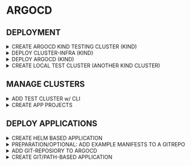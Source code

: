 # ARGOCD

## DEPLOYMENT

<details><summary>CREATE ARGOCD KIND TESTING CLUSTER (KIND)</summary>

```bash
cat <<EOF > argocd-cluster.yaml
---
kind: Cluster
apiVersion: kind.x-k8s.io/v1alpha4
networking:
  disableDefaultCNI: true
  kubeProxyMode: none
nodes:
  - role: control-plane
    image: kindest/node:v1.32.3
    kubeadmConfigPatches:
      - |
        kind: InitConfiguration
        nodeRegistration:
          kubeletExtraArgs:
            node-labels: "ingress-ready=true"
    extraPortMappings:
      - containerPort: 80
        hostPort: 80
        protocol: TCP
      - containerPort: 443
        hostPort: 443
        protocol: TCP
  - role: worker
    image: kindest/node:v1.32.3
    extraMounts:
      - hostPath: /mnt/data-node1  # Host directory to mount
        containerPath: /data       # Mount path inside the KinD node
  - role: worker
    image: kindest/node:v1.32.3
    extraMounts:
      - hostPath: /mnt/data-node2  # Host directory to mount
        containerPath: /data       # Mount path inside the KinD node
  - role: worker
    image: kindest/node:v1.32.3
    extraMounts:
      - hostPath: /mnt/data-node3  # Host directory to mount
        containerPath: /data       # Mount path inside the KinD node
EOF

mkdir -p ~/.kube || true
sudo systemctl restart containerd
kind create cluster --name argocd --config argocd-cluster.yaml --kubeconfig ~/.kube/kind-argocd
```

</details>

<details><summary>DEPLOY CLUSTER-INFRA (KIND)</summary>

```bash
cat <<EOF > cluster-infra.yaml
---
helmDefaults:
  verify: false
  wait: true
  timeout: 600
  recreatePods: false
  force: true

helmfiles:
  - path: git::https://github.com/stuttgart-things/helm.git@infra/cilium.yaml
    values:
      - config: kind
      - configureLB: true
      - ipRangeStart: 172.18.250.0
      - ipRangeEnd: 172.18.250.50
      - clusterName: argocd

  - path: git::https://github.com/stuttgart-things/helm.git@infra/ingress-nginx.yaml
    values:
      - enableHostPort: true

  - path: git::https://github.com/stuttgart-things/helm.git@infra/cert-manager.yaml
    values:
      - config: selfsigned
EOF

export KUBECONFIG=~/.kube/kind-argocd
export HELMFILE_CACHE_HOME=/tmp/helmfile-cacher/argocd

helmfile init --force

for cmd in apply sync; do
  for i in {1..8}; do
    helmfile -f cluster-infra.yaml $cmd && break
    [ $i -eq 8 ] && exit 1
    sleep 15
  done
done

# CHECK FOR NGINX (INGRESS) NOT FOUND PAGE
sleep 30 && curl $(hostname -f)
```

</details>

<details><summary>DEPLOY ARGOCD (KIND)</summary>

```bash
# OUTPUT INGRESS DOMAIN
export KUBECONFIG=~/.kube/kind-argocd

DOMAIN=$(echo $(kubectl get nodes -o json | jq -r '.items[] | select(.metadata.labels."ingress-ready" == "true") | .status.addresses[] | select(.type == "InternalIP") | .address').nip.io)
echo ${DOMAIN}

# GENERATE PASSWORD (CHANGE Test2025! IF YOU LIKE)
sudo apt -y install apache2-utils

# GEN PW HASES
adminPassword=$(htpasswd -nbBC 10 "" 'Test2025!' | tr -d ':\n')
adminPasswordMTime=$(echo $(date +%FT%T%Z))

cat <<EOF > argocd.yaml
---
helmfiles:
  - path: git::https://github.com/stuttgart-things/helm.git@apps/argocd.yaml
    values:
      - namespace: argocd
      - clusterIssuer: selfsigned
      - issuerKind: cluster-issuer
      - hostname: argocd
      - domain: ${DOMAIN}
      - ingressClassName: nginx
      - adminPassword: ${adminPassword}
      - adminPasswordMTime: ${adminPasswordMTime}
      - enableAvp: false
EOF

export KUBECONFIG=~/.kube/kind-argocd
helmfile template -f argocd.yaml # RENDER ONLY
helmfile apply -f argocd.yaml # APPLY HELMFILE
until kubectl wait --for=condition=Ready --all pods -n argocd --timeout=0s >/dev/null 2>&1; do gum spin --title "Waiting for ArgoCD pods..." -- sleep 5; done

kubectl get po -n argocd
kubectl get ing -n argocd

# ADD LOCALHOST ENTRY
echo ADD THIS TO YOUR LAPTOPS HOSTS FILE!
echo $(hostname -I | awk '{print $1}') argocd.${DOMAIN}
```

</details>

<details><summary>CREATE LOCAL TEST CLUSTER (ANOTHER KIND CLUSTER)</summary>

```bash
LOCAL_IP=$(hostname -I | awk '{print $1}')
HOST_PORT=$(echo $(( RANDOM % (36443 - 30000 + 1) + 30000 )))

cat <<EOF > test-cluster.yaml
---
kind: Cluster
apiVersion: kind.x-k8s.io/v1alpha4
networking:
  apiServerAddress: ${LOCAL_IP}
  disableDefaultCNI: true
  kubeProxyMode: none
nodes:
  - role: control-plane
    image: kindest/node:v1.32.3
    extraPortMappings:
      - containerPort: 6443
        hostPort: ${HOST_PORT}
        protocol: TCP
  - role: worker
    image: kindest/node:v1.32.3
    extraMounts:
      - hostPath: /mnt/data-node1  # Host directory to mount
        containerPath: /data       # Mount path inside the KinD node
EOF

sudo sysctl fs.inotify.max_user_watches=524288
sudo sysctl fs.inotify.max_user_instances=512
kind create cluster --name maverick --config test-cluster.yaml --kubeconfig ~/.kube/kind-maverick

# REPLACE IP IN KUBECONFIG
sed -i "s|server: https://0\.0\.0\.0:|server: https://$LOCAL_IP:|g" ~/.kube/kind-maverick
kubectl get nodes --kubeconfig ~/.kube/kind-maverick
```

</details>

## MANAGE CLUSTERS

<details><summary>ADD TEST CLUSTER w/ CLI</summary>

### LOGIN w/ CLI

```bash
export KUBECONFIG=~/.kube/kind-argocd
DOMAIN=$(echo $(kubectl get nodes -o json | jq -r '.items[] | select(.metadata.labels."ingress-ready" == "true") | .status.addresses[] | select(.type == "InternalIP") | .address').nip.io)
argocd login argocd.${DOMAIN}:443 --insecure
```

### ADD TEST CLUSTER

```bash
export KUBECONFIG=~/.kube/kind-maverick
argocd cluster add $(kubectl config current-context) --name maverick --grpc-web
```

</details>


<details><summary>CREATE APP PROJECTS</summary>

Needed for:
* Team Isolation – Different teams (frontend/backend) have their own projects.
* Security & Compliance – Restrict deployments to certain namespaces/clusters.
* Deployment Scheduling – Block deployments during maintenance windows.
* Multi-Cluster Management – Deploy the same app to different regions.

### PROJECT FOR TEST CLUSTER (ALL PRIVILIDGES)

```bash
# CREATE APP PROJECT FOR TEST CLUSTER

CLUSTER_NAME=maverick
export KUBECONFIG=~/.kube/kind-maverick
SERVER_URL=$(awk '/server:/ {print $2}' ${KUBECONFIG})

cat <<EOF > test-cluster-project.yaml
apiVersion: argoproj.io/v1alpha1
kind: AppProject
metadata:
  name: ${CLUSTER_NAME}
  namespace: argocd
spec:
  clusterResourceBlacklist:
    - group: ""
      kind: ""
  clusterResourceWhitelist:
    - group: '*'
      kind: '*'
  description: ${CLUSTER_NAME} cluster
  destinations:
    - name: ${CLUSTER_NAME}
      namespace: '*'
      server: ${SERVER_URL}
  namespaceResourceBlacklist:
    - group: ""
      kind: ""
  namespaceResourceWhitelist:
    - group: '*'
      kind: '*'
  sourceRepos:
    - '*'
EOF

# APPLY TO ARGOCD
export KUBECONFIG=~/.kube/kind-argocd
kubectl apply -f test-cluster-project.yaml
```

VERIFY-STEPS:
* CHECK ARGOCD GUI FOR PROJECT EXISTENCE

FOLLOW-UP-STEPS:
* ADD A PROJECT w/ THE NAME in-cluster (WITH ALL PRIVILEGES) FOR THE LOCAL/ARGOCD CLUSTER
* ADD IN-CLUSTER AND MAVERICK TO A NEWLY CREATED APP PROJECT (WITH ALL PRIVILEGES) WITH THE NAME all-clusters

</details>

## DEPLOY APPLICATIONS

<details><summary>CREATE HELM BASED APPLICATION</summary>

### DEPLOY CILIUM

```bash
# SET TESTING CLUSTER INFORMATION
CLUSTER_NAME=maverick
export KUBECONFIG=~/.kube/kind-maverick
SERVER_URL=$(awk '/server:/ {print $2}' ${KUBECONFIG})

# CREATE APPLICATION
export KUBECONFIG=~/.kube/kind-argocd

kubectl apply -f - <<EOF
---
apiVersion: argoproj.io/v1alpha1
kind: Application
metadata:
  name: cilium
  namespace: argocd
spec:
  destination:
    name: ''
    namespace: kube-system
    server: ${SERVER_URL}
  source:
    path: ''
    repoURL: https://helm.cilium.io
    targetRevision: 1.17.2
    chart: cilium
    helm:
      values: |
        autoDirectNodeRoutes: true
        devices:
        - eth0
        - net0
        externalIPs:
          enabled: true
        ipv4NativeRoutingCIDR: 10.244.0.0/16
        k8sServiceHost: maverick-control-plane
        k8sServicePort: 6443
        kubeProxyReplacement: true
        l2announcements:
          enabled: true
          leaseDuration: 3s
          leaseRenewDeadline: 1s
          leaseRetryPeriod: 500ms
        operator:
          replicas: 1
        routingMode: native
  sources: []
  project: ${CLUSTER_NAME}
  syncPolicy:
    syncOptions:
      - CreateNamespace=false
    automated: null
EOF
```

### DEPLOY VAULT

```bash
# SET TESTING CLUSTER INFORMATION
CLUSTER_NAME=maverick
export KUBECONFIG=~/.kube/kind-maverick
SERVER_URL=$(awk '/server:/ {print $2}' ${KUBECONFIG})

# CREATE APPLICATION
export KUBECONFIG=~/.kube/kind-argocd

kubectl apply -f - <<EOF
---
apiVersion: argoproj.io/v1alpha1
kind: Application
metadata:
  name: vault
  namespace: argocd
spec:
  destination:
    name: ''
    namespace: vault
    server: ${SERVER_URL}
  source:
    path: ''
    repoURL: https://helm.releases.hashicorp.com
    targetRevision: 0.25.0
    chart: vault
    helm:
      values: |
        injector:
          enabled: false
        server:
          enabled: true
        csi:
          enabled: true
  sources: []
  project: ${CLUSTER_NAME}
  syncPolicy:
    syncOptions:
      - CreateNamespace=true
    automated: null
EOF
```

VERIFY-STEPS:
* CHECK ARGOCD GUI FOR APPLICATION STATE AND SYNC APP MANUALY
* CHECK w/ KUBECONFIG APPLICATION STATE ON ARGOCD CLUSTER (kubectl get application -n argocd)
* CHECK w/ KUBECONFIG APPLICATION STATE ON TESTING CLUSTER (kubectl get po -n vault)

FOLLOW-UP-STEPS:
* DELETE APP WITH GUI
* ADD APP WITH GUI (INSERT MANIFEST), UPDATE SYNC POLICY TO AUOTMATIC
* DEPLOY APP IN-CLUSTER

</details>

<details><summary>PREPARATION/OPTIONAL: ADD EXAMPLE MANIFESTS TO A GITREPO</summary>

PREPARATION-STEPS:
* CREATE PERSONAL GIT REPO (SCM YOUR CHOICE)
* CLONE REPO TO LOCAL

```bash
cd <REPO-DIR>
mkdir nginx

cat <<EOF > nginx/manifests.yaml
---
apiVersion: apps/v1
kind: Deployment
metadata:
  name: nginx-deployment
  labels:
    app: nginx
spec:
  replicas: 2
  selector:
    matchLabels:
      app: nginx
  template:
    metadata:
      labels:
        app: nginx
    spec:
      containers:
        - name: nginx
          image: nginx:latest
          ports:
            - containerPort: 80
---
apiVersion: v1
kind: Service
metadata:
  name: nginx-service
spec:
  selector:
    app: nginx
  ports:
    - protocol: TCP
      port: 80
      targetPort: 80
  type: ClusterIP  # Change to NodePort or LoadBalancer if needed
EOF
```

FOLLOW-UP-STEPS:
* COMMIT FOLDER TO YOUR REPO/BRANCH

</details>

<details><summary>ADD GIT-REPOSIORY TO ARGOCD</summary>

```bash
# CREATE APPLICATION
export KUBECONFIG=~/.kube/kind-argocd

kubectl apply -f - <<EOF
apiVersion: v1
stringData:
  password: "" # BASIC TOKEN IF REPO NOT PUBLIC
  project: maverick # EXAMPLE - CHANGE TO YOURS
  type: git
  url: https://github.com/stuttgart-things/helm.git # EXAMPLE - CHANGE TO YOURS
  username: "" # USERNAME IF REPO NOT PUBLIC
kind: Secret
metadata:
  annotations:
    managed-by: argocd.argoproj.io
  labels:
    argocd.argoproj.io/secret-type: repository
  name: repo-helm  # EXAMPLE - CHANGE TO YOURS
  namespace: argocd
type: Opaque
EOF
```

FOLLOW-UP-STEPS:
* CHECK ON ARGOCD GUI FOR GIT-REPOSITORY

</details>

<details><summary>CREATE GIT/PATH-BASED APPLICATION</summary>

```bash
# CREATE APPLICATION
export KUBECONFIG=~/.kube/kind-argocd

kubectl apply -f - <<EOF
---
apiVersion: argoproj.io/v1alpha1
kind: Application
metadata:
  name: deployment-tekton-pipelines # EXAMPLE - CHANGE TO YOURS
  namespace: argocd
spec:
  destination:
    name: ''
    namespace: tekton-pipelines # EXAMPLE - CHANGE TO YOURS
    server: 'https://kubernetes.default.svc' # EXAMPLE - CHANGE TO YOURS
  source:
    path: apps/tekton # EXAMPLE - CHANGE TO YOURS
    repoURL: 'https://github.com/stuttgart-things/tekton.git' # EXAMPLE - CHANGE TO YOURS
    targetRevision: HEAD # EXAMPLE - CHANGE TO YOURS
    directory:
      recurse: true
  sources: []
  project: default
  syncPolicy:
    automated:
      prune: true
      selfHeal: false
EOF
```

VERIFY-STEPS:
* CHECK ARGOCD GUI FOR APPLICATION STATE AND SYNC APP MANUALY
* CHECK w/ KUBECONFIG APPLICATION STATE ON ARGOCD CLUSTER (kubectl get application -n argocd)
* CHECK w/ KUBECONFIG APPLICATION STATE ON TESTING CLUSTER (kubectl get po -n <NAMESPACEXY>)

FOLLOW-UP-STEPS:
* UPDATE APP IN GIT AND SEE WHAT HAPPENS :-)

</details>

<!---
<details><summary>ADD HELM REPOSIORIES</summary>

```bash

```

</details>

## APPLICATIONS

<details><summary>GIT-SOURCE</summary>

```bash

```

</details>

<details><summary>HELM-REPO-SOURCE</summary>

```bash

```

</details>

<details><summary>KUSTOMIZE</summary>

```bash

```

</details>
-->
